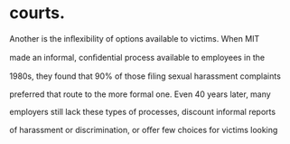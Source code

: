 # courts.

Another is the inﬂexibility of options available to victims. When MIT

made an informal, conﬁdential process available to employees in the

1980s, they found that 90% of those ﬁling sexual harassment complaints

preferred that route to the more formal one. Even 40 years later, many

employers still lack these types of processes, discount informal reports

of harassment or discrimination, or oﬀer few choices for victims looking